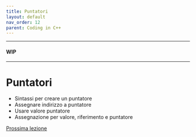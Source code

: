 ```yaml
---
title: Puntatori
layout: default
nav_order: 12
parent: Coding in C++
---
```


---

#### WIP

---

# Puntatori

- Sintassi per creare un puntatore  
- Assegnare indirizzo a puntatore  
- Usare valore puntatore  
- Assegnazione per valore, riferimento e puntatore

[Prossima lezione](2-oggetti)